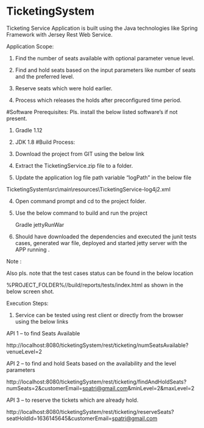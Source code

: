 # TicketingSystem
Ticketing Service Application is built using the Java technologies like Spring Framework with Jersey Rest Web Service.

Application Scope:

1)	Find the number of seats available with optional parameter venue level.

2)	Find and hold seats based on the input parameters like number of seats and the preferred level.

3)	Reserve seats which were hold earlier.

4)	Process which releases the holds after preconfigured time period.

#Software Prerequisites:
Pls. install the below listed software’s if not present.
1)	Gradle 1.12
2)	JDK 1.8
#Build Process: 
1)	Download the project from GIT using the below link

2)	Extract the TicketingService.zip file to a folder.

3)	Update the application log file path variable “logPath” in the below file 

TicketingSystem\src\main\resources\TicketingService-log4j2.xml

4)	Open command prompt and cd to the project folder.

5)	Use the below command to build and run the project

     Gradle jettyRunWar

6)	Should have downloaded the dependencies and executed the junit tests cases, generated war file, 
deployed and started jetty server with the APP running .
 
Note :

Also pls. note that the test cases status can be found in the below location

%PROJECT_FOLDER%//build/reports/tests/index.html as shown in the below screen shot.
 
Execution Steps:
1)	Service can be tested using rest client or directly from the browser using the below links 

API 1 – to find Seats Available

http://localhost:8080/ticketingSystem/rest/ticketing/numSeatsAvailable?venueLevel=2

API 2 – to find and hold Seats based on the availability and the level parameters

http://localhost:8080/ticketingSystem/rest/ticketing/findAndHoldSeats?numSeats=2&customerEmail=spatri@gmail.com&minLevel=2&maxLevel=2

API 3 – to reserve the tickets which are already hold.

http://localhost:8080/ticketingSystem/rest/ticketing/reserveSeats?seatHoldId=1636145645&customerEmail=spatri@gmail.com

 


 

